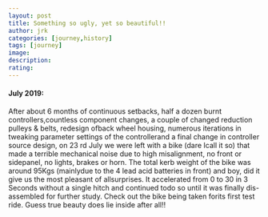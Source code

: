 ```yaml
---
layout: post
title: Something so ugly, yet so beautiful!!
author: jrk
categories: [journey,history]
tags: [journey]
image: 
description: 
rating: 
---
```


#### July 2019:
After about 6 months of continuous setbacks, half a dozen burnt controllers,countless component changes, a couple of changed reduction pulleys &amp; belts, redesign ofback wheel housing, numerous iterations in tweaking parameter settings of the controllerand a final change in controller source design, on 23 rd July we were left with a bike (dare Icall it so) that made a terrible mechanical noise due to high misalignment, no front or sidepanel, no lights, brakes or horn. The total kerb weight of the bike was around 95Kgs (mainlydue to the 4 lead acid batteries in front) and boy, did it give us the most pleasant of allsurprises. It accelerated from 0 to 30 in 3 Seconds without a single hitch and continued todo so until it was finally dis-assembled for further study. Check out the bike being taken forits first test ride. Guess true beauty does lie inside after all!!


